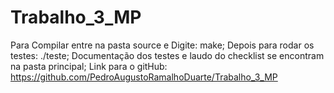 # Trabalho_3_MP
Para Compilar entre na pasta source e Digite: make;
Depois para rodar os testes: ./teste; 
Documentação dos testes e laudo do checklist se encontram na pasta principal;
Link para o gitHub: https://github.com/PedroAugustoRamalhoDuarte/Trabalho_3_MP

